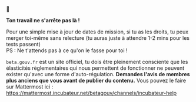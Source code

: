 🙂

**Ton travail ne s'arrête pas là !**

Pour une simple mise à jour de dates de mission, si tu as les droits, tu peux merger toi-même sans relecture (tu auras juste à attendre 1-2 mins pour les tests passent)  
PS : Ne t'attends pas à ce qu'on le fasse pour toi !

`beta.gouv.fr` est un site officiel, tu dois être pleinement consciente que les élasticités règlementaires qui nous permettent de fonctionner ne peuvent exister qu'avec une forme d'auto-régulation. **Demandes l'avis de membres plus anciens que vous avant de publier du contenu.**
Vous pouvez le faire sur Mattermost ici : https://mattermost.incubateur.net/betagouv/channels/incubateur-help
